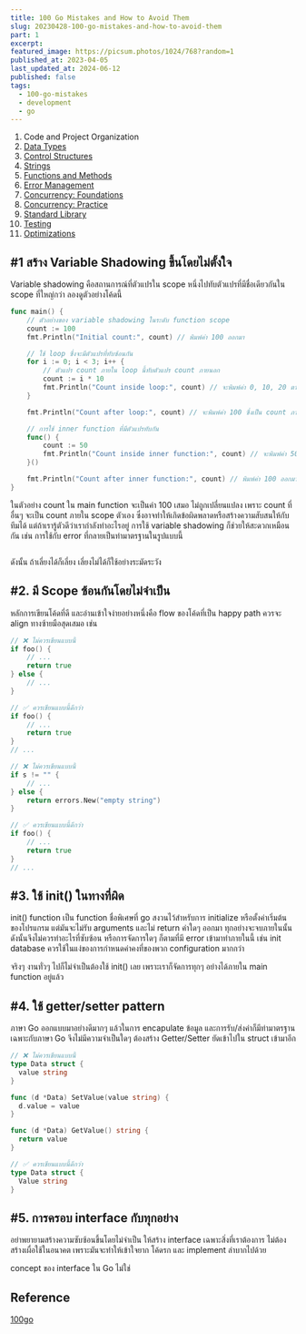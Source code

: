 ```yaml
---
title: 100 Go Mistakes and How to Avoid Them
slug: 20230428-100-go-mistakes-and-how-to-avoid-them
part: 1
excerpt:
featured_image: https://picsum.photos/1024/768?random=1
published_at: 2023-04-05
last_updated_at: 2024-06-12
published: false
tags:
  - 100-go-mistakes
  - development
  - go
---
```




1. Code and Project Organization
2. [Data Types](https://lazts.com/memos/talents/20170520-100-go-mistakes-data-types)
3. [Control Structures](https://lazts.com/memos/talents/20170520-100-go-mistakes-control-structures)
4. [Strings](https://lazts.com/memos/talents/20170520-100-go-mistakes-strings)
5. [Functions and Methods](https://lazts.com/memos/talents/20170520-100-go-mistakes-functions-and-methods)
6. [Error Management](https://lazts.com/memos/talents/20170520-100-go-mistakes-error-management)
7. [Concurrency: Foundations](https://lazts.com/memos/talents/20170520-100-go-mistakes-concurrency-foundations)
8. [Concurrency: Practice](https://lazts.com/memos/talents/20170520-100-go-mistakes-concurrency-practice)
9. [Standard Library](https://lazts.com/memos/talents/20170520-100-go-mistakes-standard-library)
10. [Testing](https://lazts.com/memos/talents/20170520-100-go-mistakes-testing)
11. [Optimizations](https://lazts.com/memos/talents/20170520-100-go-mistakes-optimizations)

## \#1 สร้าง Variable Shadowing ขึ้นโดยไม่ตั้งใจ

Variable shadowing คือสถานการณ์ที่ตัวแปรใน scope หนึ่งไปทับตัวแปรที่มีชื่อเดียวกันใน scope ที่ใหญ่กว่า ลองดูตัวอย่างโค้ดนี้

```go
func main() {
    // ตัวอย่างของ variable shadowing ในระดับ function scope
    count := 100
    fmt.Println("Initial count:", count) // พิมพ์ค่า 100 ออกมา

    // ใช้ loop ซึ่งจะมีตัวแปรที่ทับซ้อนกัน
    for i := 0; i < 3; i++ {
        // ตัวแปร count ภายใน loop นี้ทับตัวแปร count ภายนอก
        count := i * 10
        fmt.Println("Count inside loop:", count) // จะพิมพ์ค่า 0, 10, 20 ตามลำดับ
    }

    fmt.Println("Count after loop:", count) // จะพิมพ์ค่า 100 ซึ่งเป็น count ภายนอก

    // การใช้ inner function ที่มีตัวแปรทับกัน
    func() {
        count := 50
        fmt.Println("Count inside inner function:", count) // จะพิมพ์ค่า 50 ซึ่งเป็นค่าของ count ภายใน
    }()

    fmt.Println("Count after inner function:", count) // พิมพ์ค่า 100 ออกมา
}
```

ในตัวอย่าง count ใน main function จะเป็นค่า 100 เสมอ ไม่ถูกเปลี่ยนแปลง เพราะ count ที่อื่นๆ จะเป็น count ภายใน scope ตัวเอง ซึ่งอาจทำให้เกิดข้อผิดพลาดหรือสร้างความสับสนให้กับทีมได้ แต่ถ้าเรารู้ตัวดีว่าเรากำลังทำอะไรอยู่ การใช้ variable shadowing ก็ช่วยให้สะดวกเหมือนกัน เช่น การใช้กับ error ที่กลายเป็นท่ามาตรฐานในรูปแบบนี้


```go

```

ดังนั้น ถ้าเลี่ยงได้ก็เลี่ยง เลี่ยงไม่ได้ก็ใช้อย่างระมัดระวัง

## \#2. มี Scope ซ้อนกันโดยไม่จำเป็น

หลักการเขียนโค้ดที่ดี และอ่านเข้าใจง่ายอย่างหนึ่งคือ flow ของโค้ดที่เป็น happy path ควรจะ align ทางซ้ายมือสุดเสมอ เช่น

```go
// ❌ ไม่ควรเขียนแบบนี้
if foo() {
    // ...
    return true
} else {
    // ...
}

// ✅ ควรเขียนแบบนี้ดีกว่า
if foo() {
    // ...
    return true
}
// ...
```

```go
// ❌ ไม่ควรเขียนแบบนี้
if s != "" {
    // ...
} else {
    return errors.New("empty string")
}

// ✅ ควรเขียนแบบนี้ดีกว่า
if foo() {
    // ...
    return true
}
// ...
```

## \#3. ใช้ init() ในทางที่ผิด

init() function เป็น function ชื่อพิเศษที่ go สงวนไว้สำหรับการ initialize หรือตั้งค่าเริ่มต้นของโปรแกรม แต่มันจะไม่รับ arguments และไม่ return ค่าใดๆ ออกมา ทุกอย่างจะจบภายในนั้น ดังนั้นจึงไม่ควรทำอะไรที่ซับซ้อน หรือการจัดการใดๆ ก็ตามที่มี error เข้ามาทำภายในนี้ เช่น init database ควรใช้ในแง่ของการกำหนดค่าคงที่ของพวก configuration มากกว่า

จริงๆ งานทั่วๆ ไปก็ไม่จำเป็นต้องใช้ init() เลย เพราะเราก็จัดการทุกๆ อย่างได้ภายใน main function อยู่แล้ว

## \#4. ใช้ getter/setter pattern

ภาษา Go ออกแบบมาอย่างดีมากๆ แล้วในการ encapulate ข้อมูล และการรับ/ส่งค่าก็มีท่ามาตรฐานเฉพาะกับภาษา Go จึงไม่มีความจำเป็นใดๆ ต้องสร้าง Getter/Setter ยัดเข้าไปใน struct เข้ามาอีก

```go
// ❌ ไม่ควรเขียนแบบนี้
type Data struct {
  value string
}

func (d *Data) SetValue(value string) {
  d.value = value
}

func (d *Data) GetValue() string {
  return value
}

// ✅ ควรเขียนแบบนี้ดีกว่า
type Data struct {
  Value string
}
```

## \#5. การครอบ interface กับทุกอย่าง

อย่าพยายามสร้างความซับซ้อนขึ้นโดยไม่จำเป็น ให้สร้าง interface เฉพาะสิ่งที่เราต้องการ ไม่ต้องสร้างเผื่อใช้ในอนาคต เพราะมันจะทำให้เข้าใจยาก โค้ดรก และ implement ลำบากไปด้วย

concept ของ interface ใน Go ไม่ใช่

## Reference
[100go](https://100go.co/)
